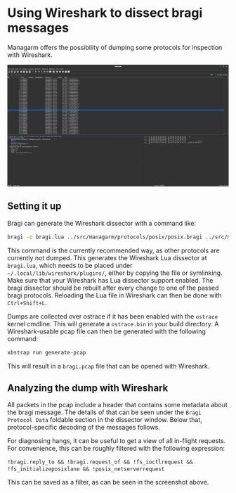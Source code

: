 # Using Wireshark to dissect bragi messages

Managarm offers the possibility of dumping some protocols for inspection with Wireshark.

![Wireshark view of dissecting a bragi dump of a managarm boot](../img/wireshark.png)

## Setting it up

Bragi can generate the Wireshark dissector with a command like:

```sh
bragi -o bragi.lua ../src/managarm/protocols/posix/posix.bragi ../src/managarm/protocols/fs/fs.bragi wireshark
```

This command is the currently recommended way, as other protocols are currently not dumped. This generates the Wireshark Lua dissector at `bragi.lua`, which needs to be placed under `~/.local/lib/wireshark/plugins/`, either by copying the file or symlinking. Make sure that your Wireshark has Lua dissector support enabled. The bragi dissector should be rebuilt after every change to one of the passed bragi protocols. Reloading the Lua file in Wireshark can then be done with `Ctrl+Shift+L`.

Dumps are collected over ostrace if it has been enabled with the `ostrace` kernel cmdline. This will generate a `ostrace.bin` in your build directory. A Wireshark-usable pcap file can then be generated with the following command:

```sh
xbstrap run generate-pcap
```

This will result in a `bragi.pcap` file that can be opened with Wireshark.

## Analyzing the dump with Wireshark

All packets in the pcap include a header that contains some metadata about the bragi message. The details of that can be seen under the `Bragi Protocol Data` foldable section in the dissector window. Below that, protocol-specific decoding of the messages follows.

For diagnosing hangs, it can be useful to get a view of all in-flight requests. For convenience, this can be roughly filtered with the following expression:

```
!bragi.reply_to && !bragi.request_of && !fs_ioctlrequest && !fs_initializeposixlane && !posix_netserverrequest
```

This can be saved as a filter, as can be seen in the screenshot above.
